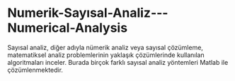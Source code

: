# Numerik-Sayısal-Analiz---Numerical-Analysis
Sayısal analiz, diğer adıyla nümerik analiz veya sayısal çözümleme,  matematiksel analiz problemlerinin yaklaşık çözümlerinde kullanılan  algoritmaları inceler. Burada birçok farklı sayısal analiz yöntemleri Matlab ile çözümlenmektedir.
